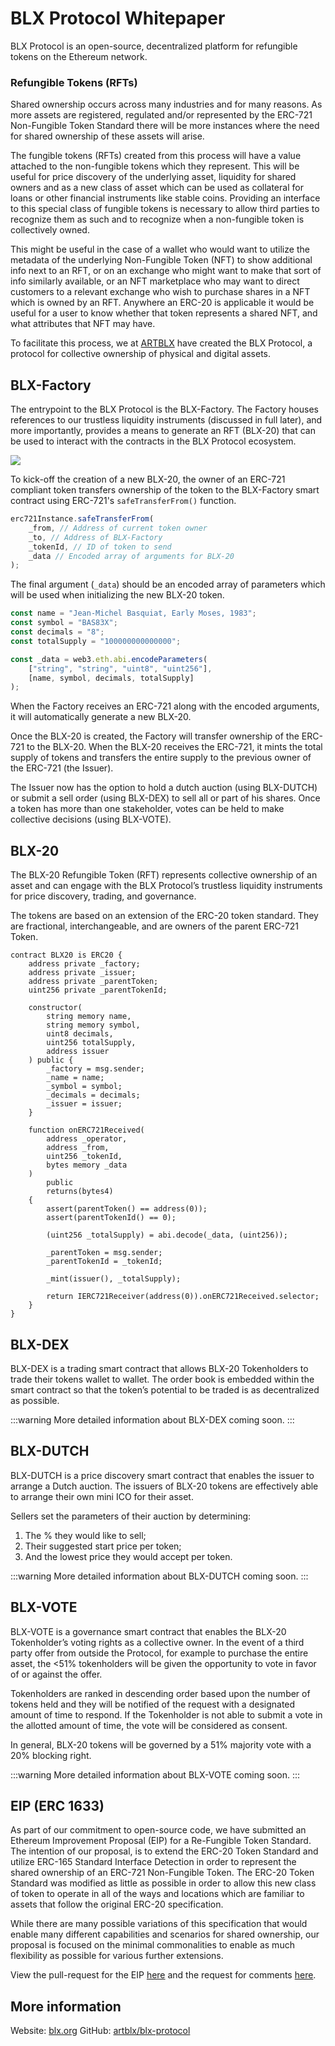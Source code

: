 # BLX Protocol Whitepaper

BLX Protocol is an open-source, decentralized platform for refungible tokens on the Ethereum network.

### Refungible Tokens (RFTs)

Shared ownership occurs across many industries and for many reasons. As more assets are registered, regulated and/or represented by the ERC-721 Non-Fungible Token Standard there will be more instances where the need for shared ownership of these assets will arise.

The fungible tokens (RFTs) created from this process will have a value attached to the non-fungible tokens which they represent. This will be useful for price discovery of the underlying asset, liquidity for shared owners and as a new class of asset which can be used as collateral for loans or other financial instruments like stable coins. Providing an interface to this special class of fungible tokens is necessary to allow third parties to recognize them as such and to recognize when a non-fungible token is collectively owned.

This might be useful in the case of a wallet who would want to utilize the metadata of the underlying Non-Fungible Token (NFT) to show additional info next to an RFT, or on an exchange who might want to make that sort of info similarly available, or an NFT marketplace who may want to direct customers to a relevant exchange who wish to purchase shares in a NFT which is owned by an RFT. Anywhere an ERC-20 is applicable it would be useful for a user to know whether that token represents a shared NFT, and what attributes that NFT may have.

To facilitate this process, we at [ARTBLX](http://artblx.com) have created the BLX Protocol, a protocol for collective ownership of physical and digital assets.

## BLX-Factory

The entrypoint to the BLX Protocol is the BLX-Factory. The Factory houses references to our trustless liquidity instruments (discussed in full later), and more importantly, provides a means to generate an RFT (BLX-20) that can be used to interact with the contracts in the BLX Protocol ecosystem.

![](https://i.imgur.com/vsbXNNH.png)

To kick-off the creation of a new BLX-20, the owner of an ERC-721 compliant token transfers ownership of the token to the BLX-Factory smart contract using ERC-721's `safeTransferFrom()` function.

```javascript
erc721Instance.safeTransferFrom(
    _from, // Address of current token owner
    _to, // Address of BLX-Factory
    _tokenId, // ID of token to send
    _data // Encoded array of arguments for BLX-20
);
```

The final argument (`_data`) should be an encoded array of parameters which will be used when initializing the new BLX-20 token.

```javascript
const name = "Jean-Michel Basquiat, Early Moses, 1983";
const symbol = "BAS83X";
const decimals = "8";
const totalSupply = "100000000000000";

const _data = web3.eth.abi.encodeParameters(
    ["string", "string", "uint8", "uint256"],
    [name, symbol, decimals, totalSupply]
);
```

When the Factory receives an ERC-721 along with the encoded arguments, it will automatically generate a new BLX-20.

Once the BLX-20 is created, the Factory will transfer ownership of the ERC-721 to the BLX-20. When the BLX-20 receives the ERC-721, it mints the total supply of tokens and transfers the entire supply to the previous owner of the ERC-721 (the Issuer).

The Issuer now has the option to hold a dutch auction (using BLX-DUTCH) or submit a sell order (using BLX-DEX) to sell all or part of his shares. Once a token has more than one stakeholder, votes can be held to make collective decisions (using BLX-VOTE).

## BLX-20

The BLX-20 Refungible Token (RFT) represents collective ownership of an asset and can engage with the BLX Protocol’s trustless liquidity instruments for price discovery, trading, and governance.

The tokens are based on an extension of the ERC-20 token standard. They are fractional, interchangeable, and are owners of the parent ERC-721 Token.

```solidity
contract BLX20 is ERC20 {
    address private _factory;
    address private _issuer;
    address private _parentToken;
    uint256 private _parentTokenId;

    constructor(
        string memory name,
        string memory symbol,
        uint8 decimals,
        uint256 totalSupply,
        address issuer
    ) public {
        _factory = msg.sender;
        _name = name;
        _symbol = symbol;
        _decimals = decimals;
        _issuer = issuer;
    }

    function onERC721Received(
        address _operator,
        address _from,
        uint256 _tokenId,
        bytes memory _data
    )
        public
        returns(bytes4)
    {
        assert(parentToken() == address(0));
        assert(parentTokenId() == 0);

        (uint256 _totalSupply) = abi.decode(_data, (uint256));

        _parentToken = msg.sender;
        _parentTokenId = _tokenId;

        _mint(issuer(), _totalSupply);

        return IERC721Receiver(address(0)).onERC721Received.selector;
    }
}

```

## BLX-DEX

BLX-DEX is a trading smart contract that allows BLX-20 Tokenholders to trade their tokens wallet to wallet. The order book is embedded within the smart contract so that the token’s potential to be traded is as decentralized as possible.

:::warning
More detailed information about BLX-DEX coming soon.
:::

## BLX-DUTCH

BLX-DUTCH is a price discovery smart contract that enables the issuer to arrange a Dutch auction. The issuers of BLX-20 tokens are effectively able to arrange their own mini ICO for their asset.

Sellers set the parameters of their auction by determining:

1. The % they would like to sell;
2. Their suggested start price per token;
3. And the lowest price they would accept per token.

:::warning
More detailed information about BLX-DUTCH coming soon.
:::

## BLX-VOTE

BLX-VOTE is a governance smart contract that enables the BLX-20 Tokenholder’s voting rights as a collective owner. In the event of a third party offer from outside the Protocol, for example to purchase the entire asset, the <51% tokenholders will be given the opportunity to vote in favor of or against the offer.

Tokenholders are ranked in descending order based upon the number of tokens held and they will be notified of the request with a designated amount of time to respond. If the Tokenholder is not able to submit a vote in the allotted amount of time, the vote will be considered as consent.

In general, BLX-20 tokens will be governed by a 51% majority vote with a 20% blocking right.

:::warning
More detailed information about BLX-VOTE coming soon.
:::

## EIP (ERC 1633)

As part of our commitment to open-source code, we have submitted an Ethereum Improvement Proposal (EIP) for a Re-Fungible Token Standard. The intention of our proposal, is to extend the ERC-20 Token Standard and utilize ERC-165 Standard Interface Detection in order to represent the shared ownership of an ERC-721 Non-Fungible Token. The ERC-20 Token Standard was modified as little as possible in order to allow this new class of token to operate in all of the ways and locations which are familiar to assets that follow the original ERC-20 specification.

While there are many possible variations of this specification that would enable many different capabilities and scenarios for shared ownership, our proposal is focused on the minimal commonalities to enable as much flexibility as possible for various further extensions.

View the pull-request for the EIP [here](https://github.com/ethereum/EIPs/pull/1633) and the request for comments [here](https://github.com/ethereum/EIPs/issues/1634).

## More information

Website: [blx.org](https://blx.org)
GitHub: [artblx/blx-protocol](https://github.com/artblx/blx-protocol)
